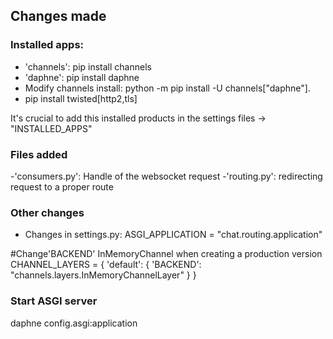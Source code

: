 ## Changes made

### Installed apps:

- 'channels': pip install channels
- 'daphne': pip install daphne 
- Modify channels install: python -m pip install -U channels["daphne"].
- pip install twisted[http2,tls]


It's crucial to add this installed products in the settings files -> "INSTALLED_APPS"

### Files added

-'consumers.py': Handle of the websocket request 
-'routing.py': redirecting request to a proper route

### Other changes

- Changes in settings.py: 
ASGI_APPLICATION = "chat.routing.application" 

#Change'BACKEND' InMemoryChannel when creating a production version
CHANNEL_LAYERS = {
    'default': {
        'BACKEND': "channels.layers.InMemoryChannelLayer"
        }
    }

### Start ASGI server

daphne config.asgi:application